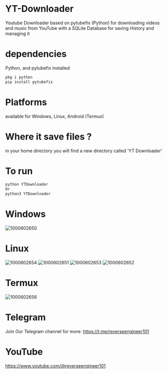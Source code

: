 # YT-Downloader
Youtube Downloader based on pytubefix (Python) for downloading videos and music from YouTube with a SQLite Database for saving History and managing it

# dependencies
Python, and pytubefix installed 
```bash
pkg i python
pip install pytubefix
```

# Platforms 
available for Windows, Linux, Android (Termux)

# Where it save files ?
in your home directory you will find a new directory called 'YT Downloader'

# To run
```bash 
python YTDownloader
Or
python3 YTDownloader
```
# Windows 
![1000602650](https://github.com/user-attachments/assets/1efe041a-516e-4ada-bb79-0011da1349f5)
# Linux 
![1000602654](https://github.com/user-attachments/assets/e17483e5-9f2a-403b-8f22-41f16adbc020)
![1000602651](https://github.com/user-attachments/assets/4a568502-29ef-49a0-8213-eaf736bf66dd)
![1000602653](https://github.com/user-attachments/assets/8ae07b7c-bc92-438a-b1d7-274c18e0c49e)
![1000602652](https://github.com/user-attachments/assets/a1fee29d-0379-40f1-aa18-1e47bbcf2924)
# Termux 
![1000602656](https://github.com/user-attachments/assets/31065a36-7117-4e66-91c2-d17f8daab2db)

# Telegram 
Join Our Telegram channel for more:
https://t.me/reverseengineer101
# YouTube 
https://www.youtube.com/@reverseengineer101
